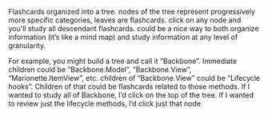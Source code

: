 Flashcards organized into a tree. nodes of the tree represent progressively more specific categories, leaves are flashcards. click on any node and you'll study all descendant flashcards. could be a nice way to both organize information (it’s like a mind map) and study information at any level of granularity.

For example, you might build a tree and call it “Backbone”. Immediate children could be “Backbone.Model”, “Backbone.View”, “Marionette.ItemView”, etc. children of “Backbone.View” could be “Lifecycle hooks”. Children of that could be flashcards related to those methods. If I wanted to study all of Backbone, I’d click on the top of the tree. If I wanted to review just the lifecycle methods, I’d click just that node
